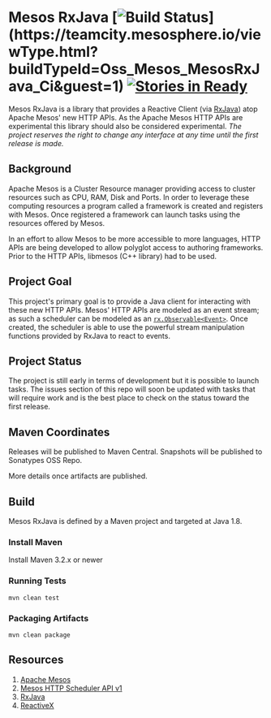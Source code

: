 Mesos RxJava [![Build Status](https://teamcity.mesosphere.io/guestAuth/app/rest/builds/buildType:(id:Oss_Mesos_MesosRxJava_Ci)/statusIcon)](https://teamcity.mesosphere.io/viewType.html?buildTypeId=Oss_Mesos_MesosRxJava_Ci&guest=1) [![Stories in Ready](https://badge.waffle.io/mesosphere/mesos-rxjava.png?label=in+progress&title=In+Progress)](https://waffle.io/mesosphere/mesos-rxjava)
============

Mesos RxJava is a library that provides a Reactive Client (via [RxJava](https://github.com/ReactiveX/RxJava)) atop
Apache Mesos' new HTTP APIs.  As the Apache Mesos HTTP APIs are experimental this library should also be considered
experimental. _The project reserves the right to change any interface at any time until the first release is made._

## Background

Apache Mesos is a Cluster Resource manager providing access to cluster resources such as CPU, RAM, Disk and Ports.
In order to leverage these computing resources a program called a framework is created and registers with Mesos. Once
registered a framework can launch tasks using the resources offered by Mesos.

In an effort to allow Mesos to be more accessible to more languages, HTTP APIs are being developed to allow polyglot
access to authoring frameworks. Prior to the HTTP APIs, libmesos (C++ library) had to be used.


## Project Goal

This project's primary goal is to provide a Java client for interacting with these new HTTP APIs. Mesos' HTTP APIs
are modeled as an event stream; as such a scheduler can be modeled as an
[`rx.Observable<Event>`](http://reactivex.io/RxJava/javadoc/index.html?rx/Observable.html). Once created, the scheduler
is able to use the powerful stream manipulation functions provided by RxJava to react to events.


## Project Status

The project is still early in terms of development but it is possible to launch tasks. The issues section of this repo
will soon be updated with tasks that will require work and is the best place to check on the status toward the first
release.


## Maven Coordinates

Releases will be published to Maven Central. Snapshots will be published to Sonatypes OSS Repo.

More details once artifacts are published.

## Build

Mesos RxJava is defined by a Maven project and targeted at Java 1.8.

### Install Maven

Install Maven 3.2.x or newer

### Running Tests

```
mvn clean test
```

### Packaging Artifacts

```
mvn clean package
```


## Resources

1. [Apache Mesos](http://mesos.apache.org/)
1. [Mesos HTTP Scheduler API v1](https://github.com/apache/mesos/blob/master/docs/scheduler-http-api.md)
2. [RxJava](https://github.com/ReactiveX/RxJava)
3. [ReactiveX](http://reactivex.io/)
